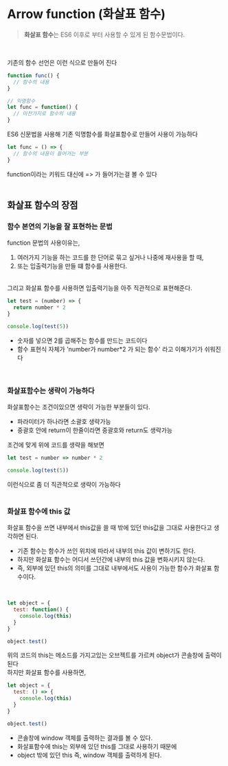 # Arrow function (화살표 함수)
> **화살표 함수**는 ES6 이후로 부터 사용할 수 있게 된 함수문법이다.
<br />

기존의 함수 선언은 이런 식으로 만들어 진다

```javascript
function func() {
  // 함수의 내용
}

// 익명함수
let func = function() {
  // 마찬가지로 함수의 내용
}

```

ES6 신문법을 사용해 기존 익명함수를 화살표함수로 만들어 사용이 가능하다
<br />

```javascript
let func = () => {
  // 함수의 내용이 들어가는 부분
}
```

function이라는 키워드 대신에 => 가 들어가는걸 볼 수 있다
<br /><br />

## 화살표 함수의 장점
### 함수 본연의 기능을 잘 표현하는 문법
function 문법의 사용이유는, 
<br />
1. 여러가지 기능을 하는 코드를 한 단어로 묶고 싶거나 나중에 재사용을 할 때,
1. 또는 입출력기능을 만들 떄 함수를 사용한다.
<br />
그리고 화살표 함수를 사용하면 입출력기능을 아주 직관적으로 표현해준다.

```javascript
let test = (number) => {
  return number * 2
}

console.log(test(5))
```

- 숫자를 넣으면 2를 곱해주는 함수를 만드는 코드이다
- 함수 표현식 자체가 'number가 number*2 가 되는 함수' 라고 이해가기가 쉬워진다
<br />

### 화살표함수는 생략이 가능하다
화살표함수는 조건이있으면 생략이 가능한 부분들이 있다.
- 파라미터가 하나라면 소괄호 생략가능
- 중괄호 안에 return이 한줄이라면 중괄호와 return도 생략가능

조건에 맞게 위에 코드를 생략을 해보면

```javascript
let test = number => number * 2

console.log(test(5))
```

이런식으로 좀 더 직관적으로 생략이 가능하다
<br /><br />

### 화살표 함수에 this 값
화살표 함수을 쓰면 내부에서 this값을 쓸 때 밖에 있던 this값을 그대로 사용한다고 생각하면 된다.

- 기존 함수는 함수가 쓰인 위치에 따라서 내부의 this 값이 변하기도 한다.
- 하지만 화살표 함수는 어디서 쓰던간에 내부의 this 값을 변화시키지 않는다.
- 즉, 외부에 있던 this의 의미를 그대로 내부에서도 사용이 가능한 함수가 화살표 함수이다.
<br />

```javascript
let object = {
  test: function() {
    console.log(this)
  }
}

object.test()
```

위의 코드의 this는 메소드를 가지고있는 오브젝트를 가르켜 object가 콘솔창에 출력이 된다
<br />
하지만 화살표 함수를 사용하면,

```javascript
let object = {
  test: () => {
    console.log(this)
  }
}

object.test()
```

- 콘솔창에 window 객체를 출력하는 결과를 볼 수 있다.
- 화살표함수에 this는 외부에 있던 this를 그대로 사용하기 때문에
- object 밖에 있던 this 즉, window 객체를 출력하게 된다.
